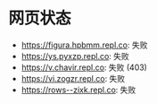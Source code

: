 # 网页状态
- https://figura.hpbmm.repl.co: 失败
- https://ys.pyxzp.repl.co: 失败
- https://v.chavir.repl.co: 失败 (403)
- https://vi.zogzr.repl.co: 失败
- https://rows--zixk.repl.co: 失败
